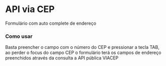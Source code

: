 # API via CEP
Formulário com auto complete de endereço 

### Como usar 
Basta preencher o campo com o número do CEP e pressionar a tecla TAB, ao perder o focus do campo CEP o formulário terá os campos de endereço preenchidos através da consulta a API pública VIACEP